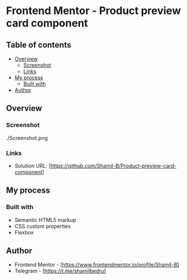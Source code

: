 # Frontend Mentor - Product preview card component

## Table of contents

- [Overview](#overview)
  - [Screenshot](#screenshot)
  - [Links](#links)
- [My process](#my-process)
  - [Built with](#built-with)
- [Author](#author)


## Overview

### Screenshot

./Screenshot.png

### Links

- Solution URL: [https://github.com/Shamil-B/Product-preview-card-component]

## My process

### Built with

- Semantic HTML5 markup
- CSS custom properties
- Flexbox


## Author

- Frontend Mentor - [https://www.frontendmentor.io/profile/Shamil-B]
- Telegram - [https://t.me/shamilbedru]
